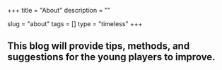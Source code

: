 +++
title = "About"
description = ""

slug = "about"
tags = []
type = "timeless"
+++

## This blog will provide tips, methods, and suggestions for the young players to improve. ##  

